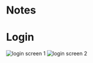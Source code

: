 Notes
=============

# Login

![login screen 1](https://github.com/tynkovski/Notes/blob/master/img/login_1.png)
![login screen 2](https://github.com/tynkovski/Notes/blob/master/img/login_2.png)